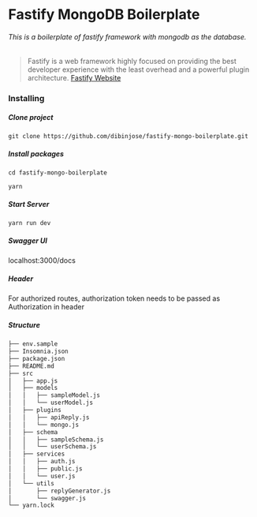 # Fastify MongoDB Boilerplate

###### This is a boilerplate of fastify framework with mongodb as the database.

> Fastify is a web framework highly
> focused on providing the best developer
> experience with the least overhead and
> a powerful plugin architecture.
> [Fastify Website](https://www.fastify.io/)

### Installing

##### Clone project

```console
git clone https://github.com/dibinjose/fastify-mongo-boilerplate.git
```

##### Install packages

```console
cd fastify-mongo-boilerplate

yarn
```

##### Start Server

```console
yarn run dev
```

##### Swagger UI

localhost:3000/docs

##### Header

For authorized routes, authorization token needs to be passed as Authorization in header

##### Structure

```txt
├── env.sample
├── Insomnia.json
├── package.json
├── README.md
├── src
│   ├── app.js
│   ├── models
│   │   ├── sampleModel.js
│   │   └── userModel.js
│   ├── plugins
│   │   ├── apiReply.js
│   │   └── mongo.js
│   ├── schema
│   │   ├── sampleSchema.js
│   │   └── userSchema.js
│   ├── services
│   │   ├── auth.js
│   │   ├── public.js
│   │   └── user.js
│   └── utils
│       ├── replyGenerator.js
│       └── swagger.js
└── yarn.lock

```
